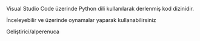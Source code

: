 Visual Studio Code üzerinde Python dili kullanılarak derlenmiş kod dizinidir.

İnceleyebilir ve üzerinde oynamalar yaparak kullanabilirsiniz

Geliştirici/alperenuca
